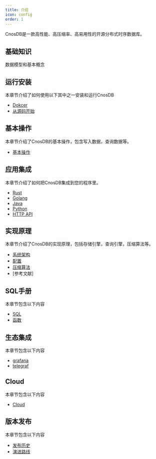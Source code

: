 ```yaml
---
title: 介绍
icon: config
order: 1
---
```


CnosDB是一款高性能、高压缩率、高易用性的开源分布式时序数据库。

## 基础知识
数据模型和基本概念

## 运行安装
本章节介绍了如何使用以下其中之一安装和运行CnosDB

- [Dokcer](guide/quick_start.md#Docker)
- [从源码开始](guide/quick_start.md#从源码开始)

## 基本操作
本章节介绍了CnosDB的基本操作，包含写入数据，查询数据等。
- [基本操作](guide/QUICK_START.md#基本操作)

## 应用集成

本章节介绍了如何把CnosDB集成到您的程序里。
- [Rust](guide/application/application.md#rust)
- [Golang](guide/application/application.md#golang)
- [Java](guide/application/application.md#java)
- [Python](guide/application/application.md#python)
- [HTTP API](guide/application/api.md)

## 实现原理
本章节介绍了CnosDB的实现原理，包括存储引擎，查询引擎，压缩算法等。
- [系统架构](guide/design/arch.md)
- [配置](guide/design/config.md)
- [压缩算法](guide/design/compress.md)
- [参考文献]

## SQL手册
本章节包含以下内容
- [SQL](guide/query/sql.md)
- [函数](guide/query/function.md)

## 生态集成
本章节包含以下内容
- [grafana](guide/ecology/grafana.md)
- [telegraf](guide/ecology/telegraf.md)

## Cloud
本章节包含以下内容
- [Cloud](guide/could.md)

## 版本发布
本章节包含以下内容
- [发布历史](guide/release/changelist.md)
- [演进路线](guide/release/roadmap.md)